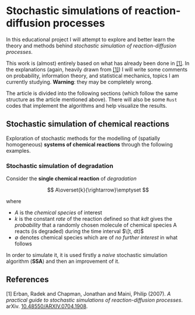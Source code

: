 # Stochastic simulations of reaction-diffusion processes
In this educational project I will attempt to explore and better learn the theory and methods behind *stochastic simulation of reaction-diffusion processes*. 

This work is (almost) entirely based on what has already been done in [[1]](#PG). In the explanations (again, heavily drawn from [[1]](#PG)) I will write some comments on probability, information theory, and statistical mechanics, topics I am currently studying. **Warning**: they may be completely wrong.

The article is divided into the following sections (which follow the same structure as the article mentioned above). There will also be some `Rust` codes that implement the algorithms and help visualize the results.

## Stochastic simulation of chemical reactions
Exploration of stochastic methods for the modelling of (spatially homogeneous) **systems of chemical reactions** through the following examples.

### Stochastic simulation of degradation
Consider the **single chemical reaction** of *degradation*

$$
A\overset{k}{\rightarrow}\emptyset
$$

where
- $A$ is the *chemical species* of interest
- $k$ is the constant *rate* of the reaction defined so that $k dt$ gives the *probability* that a
randomly chosen molecule of chemical species A reacts (is degraded) during the time
interval $\[t, dt)$
- $\emptyset$ denotes chemical species which are of *no further interest* in what follows

In order to simulate it, it is used firstly a *naive* stochastic simulation algorithm (**SSA**) and then an improvement of it.
 
## References
<a id="PG">[1]</a> 
Erban, Radek and Chapman, Jonathan and Maini, Philip (2007).
*A practical guide to stochastic simulations of reaction-diffusion processes*.
arXiv.
[10.48550/ARXIV.0704.1908](https://arxiv.org/abs/0704.1908).
